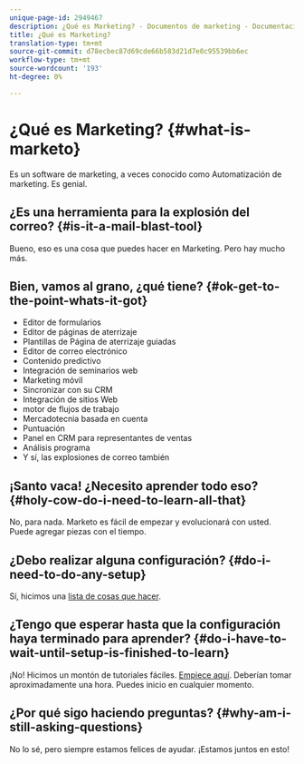 ```yaml
---
unique-page-id: 2949467
description: ¿Qué es Marketing? - Documentos de marketing - Documentación del producto
title: ¿Qué es Marketing?
translation-type: tm+mt
source-git-commit: d78ecbec87d69cde66b583d21d7e0c95539bb6ec
workflow-type: tm+mt
source-wordcount: '193'
ht-degree: 0%

---
```



# ¿Qué es Marketing? {#what-is-marketo}

Es un software de marketing, a veces conocido como Automatización de marketing. Es genial.

## ¿Es una herramienta para la explosión del correo? {#is-it-a-mail-blast-tool}

Bueno, eso es una cosa que puedes hacer en Marketing. Pero hay mucho más.

## Bien, vamos al grano, ¿qué tiene? {#ok-get-to-the-point-whats-it-got}

* Editor de formularios
* Editor de páginas de aterrizaje
* Plantillas de Página de aterrizaje guiadas
* Editor de correo electrónico
* Contenido predictivo
* Integración de seminarios web
* Marketing móvil
* Sincronizar con su CRM
* Integración de sitios Web
* motor de flujos de trabajo
* Mercadotecnia basada en cuenta
* Puntuación
* Panel en CRM para representantes de ventas
* Análisis programa
* Y sí, las explosiones de correo también

## ¡Santo vaca! ¿Necesito aprender todo eso? {#holy-cow-do-i-need-to-learn-all-that}

No, para nada. Marketo es fácil de empezar y evolucionará con usted. Puede agregar piezas con el tiempo.

## ¿Debo realizar alguna configuración? {#do-i-need-to-do-any-setup}

Sí, hicimos una [lista de cosas que hacer](/help/marketo/getting-started/setup-steps/setup-checklist.md).

## ¿Tengo que esperar hasta que la configuración haya terminado para aprender? {#do-i-have-to-wait-until-setup-is-finished-to-learn}

¡No! Hicimos un montón de tutoriales fáciles. [Empiece aquí](/help/marketo/getting-started/quick-wins/get-set-up-and-add-a-person.md). Deberían tomar aproximadamente una hora. Puedes inicio en cualquier momento.

## ¿Por qué sigo haciendo preguntas? {#why-am-i-still-asking-questions}

No lo sé, pero siempre estamos felices de ayudar. ¡Estamos juntos en esto!
